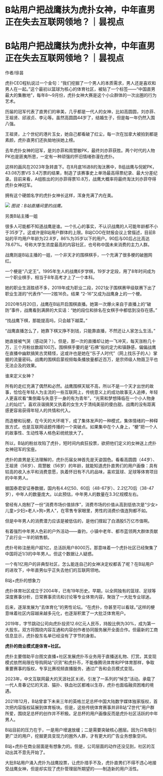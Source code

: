 # B站用户把战鹰扶为虎扑女神，中年直男正在失去互联网领地？｜昙视点

# B站用户把战鹰扶为虎扑女神，中年直男正在失去互联网领地？｜昙视点

作者/徐昙

虎扑CEO程杭说过一个金句：“我们挖掘了一个男人的本质需求，男人还是喜欢和男人在一起。”这个最初以篮球为核心的体育社区，被贴了一个标签——“中国直男最大的集散地”，每年8～9月份，虎扑女神大赛是这个小众群体的一次出圈的行为艺术。

历届的冠军代表了直男们的审美，几乎都是一代人的女神，比如高圆圆，刘亦菲、王祖贤、邱淑贞、李沁等。虽然高圆圆44岁了，结婚生子，但是每一年仍然入围八强。

王祖贤，上个世纪的港片玉女，她自己都看破了红尘，每一次在加拿大被拍到都是素颜，虎扑直男们还执拗地扶她上榜。

去年虎扑女神的冠军，是刘亦菲和周慧敏PK，最终刘亦菲获胜。两个时代的人物PK也是匪夷所思，一定有一种顽强的怀旧情绪弥漫在虎扑。

这样的画风在2023年急转直下。在8月底16进8的淘汰赛中，B组战鹰与倪妮PK，43.08万票VS
3.4万票的结果，制造了该赛事史上单场最高得票纪录、最大分差纪录。目前来看，A组胜出的刘亦菲得票10.8万，战鹰大概率将最终淘汰刘亦菲夺得虎扑女神冠军。

拥有这个硬朗名字的虎扑女神长这样，浑身充满了内在美。

![](https://inews.gtimg.com/om_bt/OSUu8NC8l8bIpVbnlKbLYNhVUDcqpjA48BlVq6Yiwi_l4AA/1000)
_图说：B站直播间里的战鹰。_

另类B站主播一姐

很多人可能都不知道战鹰是谁。一个扎心的事实，不认识战鹰的人可能年龄都不小于35岁了。这或许是B站用户群体的上限。B站COO在财报会议上曾描述，目前B站的平均用户年龄为22.8岁，86%为35岁以下的用户。90后与00后占比高达78.67%。号称大学生浓度最高的内容社区，也号称中国未来消费的主力人群。

战鹰则是B站主播的一姐，一个非天才的围棋棋手，一个充满了很多梗的破圈网红。

一个梗是“八定王”。1995年生人的战鹰6岁学棋，19岁才定段，用了8年时间成为一个职业棋手，相当于8年高考才上了一个本科。

她的职业生涯胜绩不多，2019年成为职业二段，2021女子围棋赛甲级联赛下出了职业生涯的“代表作”——2胜16负。结果 “2-16”又成为战鹰身上的一个梗。

2020年5月20日，战鹰在B站开启围棋直播。她第一次爆火来自于直播上的“破防”事件，战鹰看到满屏的大实话：“她的段位和排名在女棋手中都低到没存在感。”

“找战鹰下棋，那能提高吗，只会越下越菜。”

“战鹰直播怎么了，她靠下棋又挣不到钱，只能靠直播，不然还让人家怎么生活。”

她直接被气哭（感动哭？）。但是，那一次的直播却让她一飞冲天，每天涨粉几十万，三个月粉丝数超100万。围棋棋手要的是“石佛”般的定力和镇静感，偏偏战鹰在直播中幽默搞笑古灵精怪，这或许也是她在“乐子人时代”（网上找乐子的人）掌握的流量密码。战鹰的围棋启蒙视频每条播放量都近百万，是宗师级人物聂卫平也无法企及的效果。

谁来定义女神？

所有的走红充满了偶然和必然。战鹰围棋天赋不高，所以不是一个天才出世的故事，恰恰在年轻人为主流的一些互联网上，传统意义上的成功故事无人追捧，年轻人更喜欢看“集倒霉与失意于一身的有为青年”，“光荣和梦想降临在一个小人物身上的灿烂”。喜欢诙谐搞笑又执着的女生大于清纯美丽的傻白甜。战鹰的没有距离感更容易获得年轻人的共情和代入。

而造梗和玩梗，在今天的大环境下，成了集体发声的一种模式，集体情绪的一种释放方式，也是互联网话题传播的一个突破点。如果集中在个人身上，“梗”把一个人的故事性、生动性等人格色彩统统放大了。

所以，B站的粉丝攻陷了虎扑，短时间内疯狂投票，欲把他们定义的女神送上虎扑女神冠军的宝座。

虎扑的直男是无法理解的，虎扑历届女神首先是天姿国色。看看高圆圆（44岁）、王祖贤（56岁）、周慧敏（56岁）的年龄，就能知道虎扑直男们的用户画像：具有较高的收入水平和消费意愿，执着怀旧有不凡的品味，喜欢篮球、足球等体育项目的中年男人。

据国泰君安证券数据，国内有4.4亿50、60后（48-67岁）、2.2亿70后（38-47岁），中年人的数量庞大。以此预估，中年男人的数量在3.3亿规模左右。

曾经有人炮制了一份“消费市场价值排序”，消费市场的价值从高到低依次是“少女>儿童>少妇>老人>狗>男人”，在零售专家眼里，男性的消费价值连狗都不如。

但是中年男人的消费潜力应该是被低估的，是他们撑起了白酒股5万亿市值啊。

有着强烈中年男人色彩的户外活动——垂钓，小镇中老年、都市蓝领两大群体贡献了此行业一半的销售额。

虎扑号称注册用户超1亿，总活跃用户8000万。那意味着一个虎扑社区已经聚集了中国将近1/3的中年男人。但这个数据让人疑惑。

一个有1亿用户的非典型社区，怎么能连自己的女神决定权都丢了呢？在B站用户的进攻下，中年直男似乎正失去他们的互联网领地。

B站+虎扑的想象力

虎扑体育社区成立于2004年，已有19年历史。早期，以全网独有的篮球、足球等深度赛事分析，日常赛事资讯和讨论等专业体育内容，聚拢了一大批专业球迷。

后来，逐渐发展为“去体育化”的男性论坛。“在虎扑，你甚至可以看球。”这样的梗意味着社区内容越来越多元化，也逐渐积累了一大批泛体育用户。

2019年，字节跳动公司向虎扑投资12.6亿元人民币，持股比例为30%，成为第一大股东。双方将围绕内容互通和内容创作者协同服务展开全面合作。但最新的工商信息显示，虎扑股东名单已经没有了字节的身影。

**虎扑的商业模式是体育+社区。**

虎扑主要借助平台图文直播+社区发展虎扑币业务用于直播送礼物、打赏。其变现模式依然局限在导购网站“识货”和虎扑币，不能像腾讯体育和PP体育那样，争取重要赛事的版权，专享比赛视频直播服务，通过广告和会员模式变现。

2023年，中文互联网最大的天涯社区关闭，引发了一系列的“悼念”活动。承载了一代人青春记忆的天涯、猫扑、铁血社区都难以生存，虎扑也面临融资困难的境遇。

2021年12月，B站曾拿下未来三年的英格兰足总杯中国大陆数字媒体独家版权，首次把内容版权延展到体育板块。但是，这些传统体育赛事并非B站“Z世代”用户群所爱，围绕足总杯的创作并不积极。足总杯的用户画像反而是虎扑社区活跃的中年男人。

B站目前的压力在于，一是用户增速放缓；二是需要突破核心圈层。因为只有吸引更广泛的用户，挖掘更具变现力的圈外人群，才有更大的广告业务想象空间。

B站+虎扑在商业层面是有想象力的。但是，公司层面的动作还没见到，社区的互动出其不意先开始了。

大批B站用户涌入虎扑为战鹰投票，让虎扑措手不及，虎扑直男们不得不违心地接受战鹰女神，但是却实现了虎扑管理层所期望的——制造新的用户活性。

